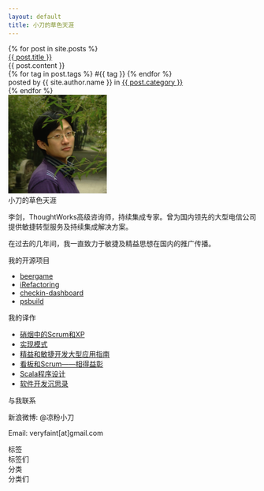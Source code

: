 ```yaml
---
layout: default
title: 小刀的草色天涯
---
```


<div id="posts">
	{% for post in site.posts %}
		<div class="post">
			<div class="title"><a href="{{ post.url }}">{{ post.title }}</a></div>
			<div class="content">{{ post.content }}</div>
			<div class="footer"> 
				<div class="tags">
				{% for tag in post.tags %}
					#{{ tag }}
				{% endfor %}
				</div>
				posted by <span class="author">{{ site.author.name }} in</span>
				<span><a href="">{{ post.category }}</a></span>
			</div>
		</div>
	{% endfor %}
</div>

<div id="sidebar">
	<div id="aboutme">
		<img src="assets/images/avatar.png" alt="" class="circle" weight="200" height="200">
		<div class="title">小刀的草色天涯</div>
		<div class="description">
			<p>李剑，ThoughtWorks高级咨询师，持续集成专家。曾为国内领先的大型电信公司提供敏捷转型服务及持续集成解决方案。</p>
			<p>在过去的几年间，我一直致力于敏捷及精益思想在国内的推广传播。</p>
		</div>
	</div>	
	<div class="sidebar-fragment">
		<div class="title">我的开源项目</div>
		<div class="description">
			<ul>
				<li><a href="https://github.com/gigix/beergame">beergame</a></li>
				<li><a href="https://github.com/xiaodao/iRefactoring">iRefactoring</a></li>
				<li><a href="http://code.google.com/p/jenkins-dashboard">checkin-dashboard</a></li>
				<li><a href="https://github.com/xiaodao/psbuild">psbuild</a></li>
			</ul>
		</div>
	</div>
	<div class="sidebar-fragment">
		<div class="title">我的译作</div>
		<div class="description">
			<ul>
				<li><a href="http://book.douban.com/subject/3390446/">硝烟中的Scrum和XP</a></li>
				<li><a href="http://book.douban.com/subject/3324516/">实现模式</a></li>
				<li><a href="http://book.douban.com/subject/4170079/">精益和敏捷开发大型应用指南</a></li>
				<li><a href="http://www.infoq.com/cn/minibooks/kanban-scrum-minibook-cn">看板和Scrum——相得益彰</a></li>
				<li><a href="http://book.douban.com/subject/4909629/">Scala程序设计</a></li>
				<li><a href="http://book.douban.com/subject/4031959/">软件开发沉思录</a></li>
			</ul>
		</div>
	</div>
	<div class="sidebar-fragment">
		<div class="title">与我联系</div>
		<div class="description">
			<p>新浪微博: @凉粉小刀</p>
			<p>Email: veryfaint[at]gmail.com</p>
		</div>
	</div>
	<div class="sidebar-fragment">
		<div class="title">标签</div>
		<div class="description">标签们</div>
	</div>
	<div class="sidebar-fragment">
		<div class="title">分类</div>
		<div class="description">分类们</div>
	</div>
</div>



